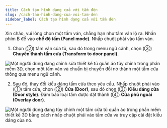 ```yaml
---
title: Cách tạo hình dạng cửa với tấm đèn
slug: /cach-tao-hinh-dang-cua-voi-tam-den
sidebar_label: Cách tạo hình dạng cửa với tấm đèn
---
```


Xin chào, vui lòng chọn một tấm ván, chẳng hạn như tấm ván lộ ra. Nhấn phím B để vào **chế độ tấm (Panel mode)**. Nhấp chuột phải vào tấm ván.

1. Chọn (②) tấm ván của tủ, sau đó trong menu ngữ cảnh, chọn (③) **Chuyển thành tấm cửa (Transform to door panel)**.

![Một người dùng đang chỉnh sửa thiết kế tủ quần áo tùy chỉnh trong phần mềm 3D, chọn một tấm ván và chuẩn bị chuyển đổi nó thành một tấm cửa thông qua menu ngữ cảnh.](https://storage.googleapis.com/jegavn_kb/images/0c70efdd-ff98-4211-86bb-a3ce6241bccf.png)

2. Sau đó, thay đổi kiểu dáng tấm cửa theo yêu cầu. Nhấp chuột phải vào (①) tấm cửa, chọn (②) **Cửa (Door)**, sau đó chọn (③) **Kiểu dáng cửa (Door style)**. Đảm bảo loại tấm được đặt thành (④) **Cửa phủ ngoài (Overlay door)**.

![Một người dùng đang tùy chỉnh một tấm cửa tủ quần áo trong phần mềm thiết kế 3D bằng cách nhấp chuột phải vào tấm cửa và truy cập cài đặt kiểu dáng của nó.](https://storage.googleapis.com/jegavn_kb/images/381668b2-eaa9-4f19-9b55-9b3eaf8f8788.png)